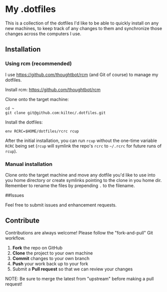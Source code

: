# My .dotfiles
This is a collection of the dotfiles I'd like to be able to quickly install on any new machines, to keep track of any changes to them and synchronize those changes across the computers I use.

## Installation

### Using rcm (recommended)
I use https://github.com/thoughtbot/rcm (and Git of course) to manage my dotfiles.

Install rcm: https://github.com/thoughtbot/rcm

Clone onto the target machine: 
```
cd ~
git clone git@github.com:kiltec/.dotfiles.git
```

Install the dotfiles:

```env RCRC=$HOME/dotfiles/rcrc rcup```

After the initial installation, you can run `rcup` without the one-time variable `RCRC` being set (`rcup` will symlink the
repo's `rcrc` to `~/.rcrc` for future runs of `rcup`).

### Manual installation
Clone onto the target machine and move any dotfile you'd like to use into you home directory or create symlinks pointing to the clone in you home dir. Remember to rename the files by prepending `.` to the filename.

##Issues

Feel free to submit issues and enhancement requests.

## Contribute

Contributions are always welcome! Please follow the "fork-and-pull" Git workflow.

 1. **Fork** the repo on GitHub
 2. **Clone** the project to your own machine
 3. **Commit** changes to your own branch
 4. **Push** your work back up to your fork
 5. Submit a **Pull request** so that we can review your changes

NOTE: Be sure to merge the latest from "upstream" before making a pull request!

